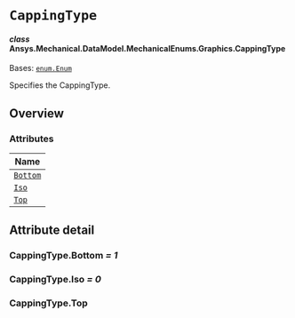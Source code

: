 # `CappingType`

<a id="ansys.mechanical.stubs.v242.Ansys.Mechanical.DataModel.MechanicalEnums.Graphics.CappingType"></a>

#### *class* Ansys.Mechanical.DataModel.MechanicalEnums.Graphics.CappingType

Bases: [`enum.Enum`](https://docs.python.org/3/library/enum.html#enum.Enum)

Specifies the CappingType.

<!-- !! processed by numpydoc !! -->

<a id="overview"></a>

## Overview

### Attributes

| Name |
| ---------------------------------------------------------------------------------------------------------------------------- |
| [`Bottom`](#CappingType.Bottom) |
| [`Iso`](#CappingType.Iso) |
| [`Top`](#CappingType.Top) |

<a id="attribute-detail"></a>

## Attribute detail

<a id="CappingType.Bottom"></a>

### CappingType.Bottom *= 1*

<a id="CappingType.Iso"></a>

### CappingType.Iso *= 0*

<a id="CappingType.Top"></a>

### CappingType.Top



